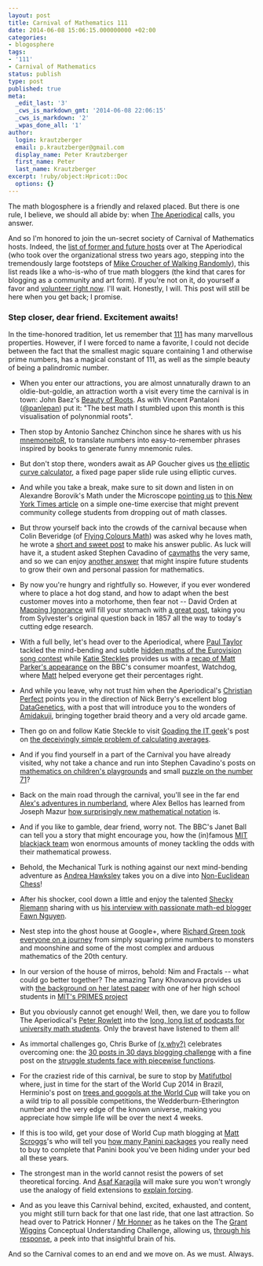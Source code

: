 ```yaml
---
layout: post
title: Carnival of Mathematics 111
date: 2014-06-08 15:06:15.000000000 +02:00
categories:
- blogosphere
tags:
- '111'
- Carnival of Mathematics
status: publish
type: post
published: true
meta:
  _edit_last: '3'
  _cws_is_markdown_gmt: '2014-06-08 22:06:15'
  _cws_is_markdown: '2'
  _wpas_done_all: '1'
author:
  login: krautzberger
  email: p.krautzberger@gmail.com
  display_name: Peter Krautzberger
  first_name: Peter
  last_name: Krautzberger
excerpt: !ruby/object:Hpricot::Doc
  options: {}
---
```


The math blogosphere is a friendly and relaxed placed. But there is one rule, I believe, we should all abide by: when [The Aperiodical](http://aperiodical.com) calls, you answer.

And so I'm honored to join the un-secret society of Carnival of Mathematics hosts. Indeed, the [list of former and future hosts](http://aperiodical.com/carnival-of-mathematics/) over at The Aperiodical (who took over the organizational stress two years ago, stepping into the tremendously large footsteps of [Mike Croucher of Walking Randomly](http://www.walkingrandomly.com/)), this list reads like a who-is-who of true math bloggers (the kind that cares for blogging as a community and art form). If you're not on it, do yourself a favor and [volunteer right now](katie@aperiodical.com). I'll wait. Honestly, I will. This post will still be here when you get back; I promise.

### Step closer, dear friend. Excitement awaits!

In the time-honored tradition, let us remember that [111](http://en.wikipedia.org/wiki/111_%28number%29) has many marvellous properties. However, if I were forced to name a favorite, I could not decide between the fact that the smallest magic square containing 1 and otherwise prime numbers, has a magical constant of 111, as well as the simple beauty of being a palindromic number.

*   When you enter our attractions, you are almost unnaturally drawn to an oldie-but-goldie, an attraction worth a visit every time the carnival is in town: John Baez's [Beauty of Roots](http://www.math.ucr.edu/home/baez/roots/). As with Vincent Pantaloni ([@panlepan](http://twitter.com/panlepan)) put it: "The best math I stumbled upon this month is this visualisation of polynonmial roots".

*   Then stop by Antonio Sanchez Chinchon since he shares with us his [mnemoneitoR](http://aschinchon.wordpress.com/2014/05/08/the-mnemoneitor/), to translate numbers into easy-to-remember phrases inspired by books to generate funny mnemonic rules.

*   But don't stop there, wonders await as AP Goucher gives us [the elliptic curve calculator](http://cp4space.wordpress.com/2012/08/29/elliptic-curve-calculator/), a fixed page paper slide rule using elliptic curves.

*   And while you take a break, make sure to sit down and listen in on Alexandre Borovik's Math under the Microscope [pointing us](http://micromath.wordpress.com/2014/05/16/growing-neural-connections/) to [this New York Times article](http://www.nytimes.com/2014/05/18/magazine/who-gets-to-graduate.html) on a simple one-time exercise that might prevent community college students from dropping out of math classes.

*   But throw yourself back into the crowds of the carnival because when Colin Beveridge (of [Flying Colours Math](http://www.flyingcoloursmaths.co.uk)) was asked why he loves math, he wrote a [short and sweet post](http://www.flyingcoloursmaths.co.uk/student-asks-love-maths-much/) to make his answer public. As luck will have it, a student asked Stephen Cavadino of [cavmaths](http://cavmaths.wordpress.com) the very same, and so we can enjoy [another answer](http://cavmaths.wordpress.com/2014/05/16/whats-so-good-about-maths/) that might inspire future students to grow their own and personal passion for mathematics.

*   By now you're hungry and rightfully so. However, if you ever wondered where to place a hot dog stand, and how to adapt when the best customer moves into a motorhome, then fear not -- David Orden at [Mapping Ignorance](http://mappingignorance.org/) will fill your stomach with [a great post](http://mappingignorance.org/2014/05/14/place-business-one-customers-keeps-moving/), taking you from Sylvester's original question back in 1857 all the way to today's cutting edge research.

*   With a full belly, let's head over to the Aperiodical, where [Paul Taylor](http://aperiodical.com/author/paul/) tackled the mind-bending and subtle [hidden maths of the Eurovision song contest](http://aperiodical.com/2014/05/the-hidden-maths-of-eurovision/) while [Katie Steckles](http://aperiodical.com/author/katie/) provides us with a [recap of Matt Parker's appearance](http://aperiodical.com/2014/05/matt-parker-talks-percentages/) on the BBC's consumer moanfest, Watchdog, where [Matt](https://twitter.com/standupmaths) helped everyone get their percentages right.

*   And while you leave, why not trust him when the Aperiodical's [Christian Perfect](http://checkmyworking.com/) points you in the direction of Nick Berry's excellent blog [DataGenetics](http://www.datagenetics.com), with a post that will introduce you to the wonders of [Amidakuji](http://www.datagenetics.com/blog/may42014/index.html), bringing together braid theory and a very old arcade game.

*   Then go on and follow Katie Steckle to visit [Goading the IT geek](http://goadingtheitgeek.blogspot.co.uk/)'s post on [the deceivingly simple problem of calculating averages](http://goadingtheitgeek.blogspot.co.uk/2014/05/blast-from-past.html).

*   And if you find yourself in a part of the Carnival you have already visited, why not take a chance and run into Stephen Cavadino's posts on [mathematics on children's playgrounds](http://cavmaths.wordpress.com/2014/05/04/the-maths-of-the-playground/) and small [puzzle on the number 71](http://cavmaths.wordpress.com/2014/05/25/833/)?

*   Back on the main road through the carnival, you'll see in the far end [Alex's adventures in numberland](http://www.theguardian.com/science/alexs-adventures-in-numberland/), where Alex Bellos has learned from Joseph Mazur [how surprisingly new mathematical notation](http://www.theguardian.com/science/alexs-adventures-in-numberland/2014/may/21/notation-history-mathematical-symbols-joseph-mazur) is.

*   And if you like to gamble, dear friend, worry not. The BBC's Janet Ball can tell you a story that might encourage you, how the (in)famous [MIT blackjack team](http://www.bbc.co.uk/news/magazine-27519748) won enormous amounts of money tackling the odds with their mathematical prowess.

*   Behold, the Mechanical Turk is nothing against our next mind-bending adventure as [Andrea Hawksley](http://blog.andreahawksley.com/) takes you on a dive into [Non-Euclidean Chess](http://blog.andreahawksley.com/non-euclidean-chess-part-2/)!

*   After his shocker, cool down a little and enjoy the talented [Shecky Riemann](http://mathtango.blogspot.com/) sharing with us [his interview with passionate math-ed blogger Fawn Nguyen](http://mathtango.blogspot.com/2014/05/fawn-nguyen-passion-personified.html).

*   Nest step into the ghost house at Google+, where [Richard Green took everyone on a journey](https://plus.google.com/app/basic/stream/z13ly3pi4x2ozv0dp22vejg4izrmdno34) from simply squaring prime numbers to monsters and moonshine and some of the most complex and arduous mathematics of the 20th century.

*   In our version of the house of mirros, behold: Nim and Fractals -- what could go better together? The amazing Tany Khovanova provides us with [the background on her latest paper](http://blog.tanyakhovanova.com/?p=496) with one of her high school students in [MIT's PRIMES project](http://web.mit.edu/primes/)

*   But you obviously cannot get enough! Well, then, we dare you to follow The Aperiodical's [Peter Rowlett](http://aperiodical.com/author/peter/) into the [long, long list of podcasts for university math students](http://aperiodical.com/2014/05/podcasts-for-a-university-maths-student/). Only the bravest have listened to them all!

*   As immortal challenges go, Chris Burke of [(x,why?)](http://mrburkemath.blogspot.com) celebrates overcoming one: the [30 posts in 30 days blogging challenge](http://mrburkemath.blogspot.de/2014/04/day-1-30-posts-in-30-days-thats-problem.html) with a fine post on the [struggle students face with piecewise functions](http://mrburkemath.blogspot.com/2014/05/day-30-of-30-you-want-piece-of-this.html).

*   For the craziest ride of this carnival, be sure to stop by [Matifutbol](http://mathsball.blogspot.com.es/) where, just in time for the start of the World Cup 2014 in Brazil, Herminio's post on [trees and googols at the World Cup](http://mathsball.blogspot.com.es/2014/06/mathematical-binary-trees-estructure.html) will take you on a wild trip to all possible competitions, the Wedderburn-Etherington number and the very edge of the known universe, making you appreciate how simple life will be over the next 4 weeks.

*   If this is too wild, get your dose of World Cup math blogging at [Matt Scroggs](http://legavrik.blogspot.co.uk/)'s who will tell you [how many Panini packages](http://legavrik.blogspot.co.uk/2014/05/world-cup-stickers.html) you really need to buy to complete that Panini book you've been hiding under your bed all these years.

*   The strongest man in the world cannot resist the powers of set theoretical forcing. And [Asaf Karagila]([http://boolesrings.org/asafk) will make sure you won't wrongly use the analogy of field extensions to [explain forcing]([http://boolesrings.org/asafk/2014/forcing-this-has-to-stop/).

*   And as you leave this Carnival behind, excited, exhausted, and content, you might still turn back for that one last ride, that one last attraction. So head over to Patrick Honner / [Mr Honner](http://mrhonner.com/) as he takes on the The [Grant Wiggins](http://grantwiggins.wordpress.com/2014/04/23/conceptual-understanding-in-mathematics/) Conceptual Understanding Challenge, allowing us, [through his response](http://mrhonner.com/archives/13620), a peek into that insightful brain of his.

And so the Carnival comes to an end and we move on. As we must. Always.